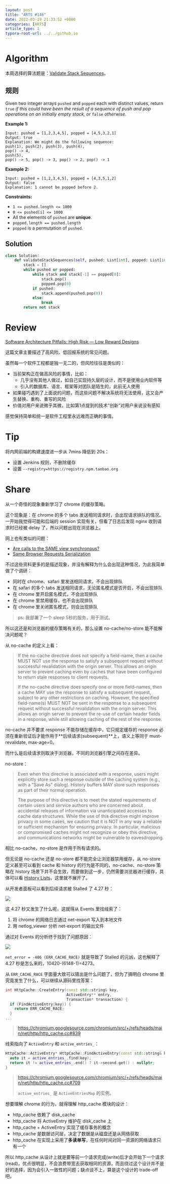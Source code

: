 ```yaml
---
layout: post
title: "ARTS #146"
date: 2022-03-19 21:33:52 +0800
categories: [ARTS]
article_type: 1
typora-root-url: ../../github.io
---
```



# Algorithm

本周选择的算法题是：[Validate Stack Sequences](https://leetcode.com/problems/validate-stack-sequences/)。


## 规则

Given two integer arrays `pushed` and `popped` each with distinct values, return `true` *if this could have been the result of a sequence of push and pop operations on an initially empty stack, or* `false` *otherwise.*

 

**Example 1:**

```
Input: pushed = [1,2,3,4,5], popped = [4,5,3,2,1]
Output: true
Explanation: We might do the following sequence:
push(1), push(2), push(3), push(4),
pop() -> 4,
push(5),
pop() -> 5, pop() -> 3, pop() -> 2, pop() -> 1
```

**Example 2:**

```
Input: pushed = [1,2,3,4,5], popped = [4,3,5,1,2]
Output: false
Explanation: 1 cannot be popped before 2.
```

 

**Constraints:**

- `1 <= pushed.length <= 1000`
- `0 <= pushed[i] <= 1000`
- All the elements of `pushed` are **unique**.
- `popped.length == pushed.length`
- `popped` is a permutation of `pushed`.

## Solution

```python
class Solution:
    def validateStackSequences(self, pushed: List[int], popped: List[int]) -> bool:
        stack = []
        while pushed or popped:
            while stack and stack[-1] == popped[0]:
                stack.pop()
                popped.pop(0)
            if pushed:
                stack.append(pushed.pop(0))
            else:
                break
        return not stack
```

# Review

[Software Architecture Pitfalls: High Risk — Low Reward Designs](https://medium.com/@lucas.majerowicz/software-architecture-pitfalls-high-risk-low-reward-designs-2d12b890ab2a)

这篇文章主要描述了高风险、低回报系统的常见问题。

虽然每一个软件工程都是独一无二的，但风险往往是类似的：

- 当前架构正在做高风险的事情，比如：
  - 几乎没有其他人做过，如自己实现持久层的设计，而不是使用业内软件等
  - 引入的数据库、语言、框架等对团队是陌生的，此前无人使用
- 如果碰巧遇到了上面说的问题，而这些问题不解决系统将无法使用，这又会产生替换、重构、重写的风险
- 价值对用户来说微乎其微，比如第1点提到的技术“创新”对用户来说没有感知

感觉保持简单和统一是软件工程里永远难而正确的事情。

# Tip

将内网前端的构建速度进一步从 7mins 降低到 20s：

- 设置 Jenkins 规则，不删除缓存
- 设置 `--registry=https://registry.npm.taobao.org`

# Share

从一个奇怪的现象重新学习了 chrome 的缓存策略。

这个现象是：在 chrome 的多个 tabs 发送相同请求时，会出现请求排队的情况。一开始我觉得可能和后端的 session 实现有关，但看了日志后发现 nginx 收到请求时已经被 delay 了，所以问题出现在浏览器上。

网上也有类似的问题：

- [Are calls to the SAME view synchronous?](https://forum.djangoproject.com/t/are-calls-to-the-same-view-synchronous/7691)
- [Same Browser Requests Serialization](https://perl.apache.org/docs/tutorials/client/browserbugs/browserbugs.html#toc_Same_Browser_Requests_Serialization)

不过这些资料更多的是描述现象，并没有解释为什么会出现这种情况，为此我简单做了个调研：

- 同时在 chrome、safari 里发送相同请求，不会出现排队
- 在 safari 的多个 tabs 发送相同请求，无论匿名模式是否开启，不会出现排队
- 在 chrome 里开启匿名模式，不会出现排队
- 在 chrome 里禁用缓存，也不会出现排队
- 在 chrome 里关闭匿名模式，则会出现排队

> ps: 我部署了一个 sleep 5秒的服务，用于测试。

所以这还是和浏览器的缓存策略有关的，那么设置 no-cache/no-store 能不能解决问题呢？

从 no-cache 的定义上看：

> If the no-cache directive does not specify a field-name, then a cache MUST NOT use the response to satisfy a subsequent request without successful revalidation with the origin server. This allows an origin server to prevent caching even by caches that have been configured to return stale responses to client requests.
>
> If the no-cache directive does specify one or more field-names, then a cache MAY use the response to satisfy a subsequent request, subject to any other restrictions on caching. However, the specified field-name(s) MUST NOT be sent in the response to a subsequent request without successful revalidation with the origin server. This allows an origin server to prevent the re-use of certain header fields in a response, while still allowing caching of the rest of the response.

no-cache 并不要求 response 不能存储在缓存中，它只规定缓存的 response 必须在重新验证后才能作用于**后续请求(subsequent)**上，语义上等同于 must-revalidate, max-age=0。

而什么是后续请求则取决于浏览器，不同的浏览器引擎之间存在差异。

no-store：

> Even when this directive is associated with a response, users might explicitly store such a response outside of the caching system (e.g., with a "Save As" dialog). History buffers MAY store such responses as part of their normal operation.
>
> The purpose of this directive is to meet the stated requirements of certain users and service authors who are concerned about accidental releases of information via unanticipated accesses to cache data structures. While the use of this directive might improve privacy in some cases, we caution that it is NOT in any way a reliable or sufficient mechanism for ensuring privacy. In particular, malicious or compromised caches might not recognize or obey this directive, and communications networks might be vulnerable to eavesdropping.

相比 no-cache，no-store 是作用于所有请求的。

但无论是 no-cache 还是 no-store 都不能完全让浏览器禁用缓存，从 no-store 定义甚至可以看到 cache 和 history 的行为是不同的，no-cache、no-store 策略在 history 场景下并不会生效，而要做到这一步，仍然需要浏览器进行缓存，具体可以看 [History Lists](https://www.w3.org/Protocols/rfc2616/rfc2616-sec13.html#sec13.13)，这里就不展开了。

从开发者面板可以看到后续请求被 Stalled 了 4.27 秒：

![](/assets/img/146-1.png)

这 4.27 秒又发生了什么呢，这就得从 Events 里找线索了：

1. 将 chrome 的网络日志通过 net-export 写入到本地文件
2. 用 netlog_viewer 分析 net-export 的输出文件

通过对 Events 的分析终于找到了问题原因：

![](/assets/img/146-2.png)

`net_error = -406 (ERR_CACHE_RACE)` 就是导致了 Stalled 的元凶，这也解释了 4.27 秒是怎么来的，10420-(6148-1)=4273。

从 `ERR_CACHE_RACE` 字面量大致可以猜出是什么问题了，但为了搞明白 chrome 里究竟发生了什么，可以继续从源码里找答案：

```c++
int HttpCache::CreateEntry(const std::string& key,
                           ActiveEntry** entry,
                           Transaction* transaction) {
  if (FindActiveEntry(key)) {
    return ERR_CACHE_RACE;
  }
...
```

> https://chromium.googlesource.com/chromium/src/+/refs/heads/main/net/http/http_cache.cc#839

线索指向了 `ActiveEntry` 和 `active_entries_`：

```c++
HttpCache::ActiveEntry* HttpCache::FindActiveEntry(const std::string& key) {
  auto it = active_entries_.find(key);
  return it != active_entries_.end() ? it->second.get() : nullptr;
}
```

> https://chromium.googlesource.com/chromium/src/+/refs/heads/main/net/http/http_cache.cc#709
>
> `active_entries_` 是 `ActiveEntriesMap` 的实例。

想要理解 chrome 的行为，就得理解 http_cache 模块的设计：

- http_cache 依赖了 disk_cache
- http_cache 将 ActiveEntry 维护在 disk_cache 上
- http_cache + ActiveEntry 实现了缓存事务的概念
- http_cache 是数据访问层，决定了数据是从磁盘还是从网络获取
- http_cache 在实现上采用了**多读单写**，在任何时间对同一资源的网络请求只有一个

所以 http_cache 从设计上就是要等前一个请求完成(write)后才会开始下一个请求(read)，优点很明显，不会浪费带宽去获取相同的资源，而且绕过这个设计并不是好的选择，因为会引入一致性的问题；缺点谈不上，算是这个设计的 trade-off 吧。
